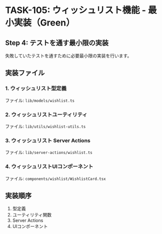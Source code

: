 # TASK-105: ウィッシュリスト機能 - 最小実装（Green）

## Step 4: テストを通す最小限の実装

失敗していたテストを通すために必要最小限の実装を行います。

## 実装ファイル

### 1. ウィッシュリスト型定義
ファイル: `lib/models/wishlist.ts`

### 2. ウィッシュリストユーティリティ
ファイル: `lib/utils/wishlist-utils.ts`

### 3. ウィッシュリスト Server Actions
ファイル: `lib/server-actions/wishlist.ts`

### 4. ウィッシュリストUIコンポーネント
ファイル: `components/wishlist/WishlistCard.tsx`

## 実装順序

1. 型定義
2. ユーティリティ関数
3. Server Actions
4. UIコンポーネント